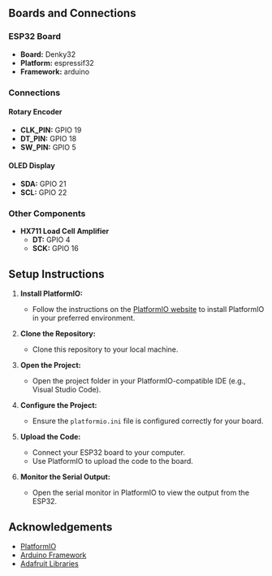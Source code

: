 
## Boards and Connections

### ESP32 Board

- **Board:** Denky32
- **Platform:** espressif32
- **Framework:** arduino

### Connections

#### Rotary Encoder

- **CLK_PIN:** GPIO 19
- **DT_PIN:** GPIO 18
- **SW_PIN:** GPIO 5

#### OLED Display

- **SDA:** GPIO 21
- **SCL:** GPIO 22

### Other Components

- **HX711 Load Cell Amplifier**
  - **DT:** GPIO 4
  - **SCK:** GPIO 16

## Setup Instructions

1. **Install PlatformIO:**
   - Follow the instructions on the [PlatformIO website](https://platformio.org/install) to install PlatformIO in your preferred environment.

2. **Clone the Repository:**
   - Clone this repository to your local machine.

3. **Open the Project:**
   - Open the project folder in your PlatformIO-compatible IDE (e.g., Visual Studio Code).

4. **Configure the Project:**
   - Ensure the `platformio.ini` file is configured correctly for your board.

5. **Upload the Code:**
   - Connect your ESP32 board to your computer.
   - Use PlatformIO to upload the code to the board.

6. **Monitor the Serial Output:**
   - Open the serial monitor in PlatformIO to view the output from the ESP32.

## Acknowledgements

- [PlatformIO](https://platformio.org/)
- [Arduino Framework](https://www.arduino.cc/)
- [Adafruit Libraries](https://github.com/adafruit)
